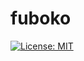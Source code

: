 # fuboko

[![License: MIT](https://img.shields.io/badge/License-MIT-yellow.svg)](https://opensource.org/licenses/MIT)

